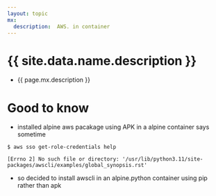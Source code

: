 ```yaml
---
layout: topic
mx:
  description:  AWS. in container
---
```


# {{ site.data.name.description }}
- {{ page.mx.description }}

# Good to know
- installed alpine aws pacakage using APK in a alpine container says sometime

```
$ aws sso get-role-credentials help

[Errno 2] No such file or directory: '/usr/lib/python3.11/site-packages/awscli/examples/global_synopsis.rst'
```
- so decided to install awscli in an alpine.python container using pip rather than apk 